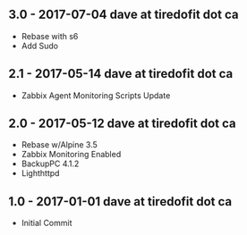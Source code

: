 ## 3.0 - 2017-07-04 dave at tiredofit dot ca

* Rebase with s6
* Add Sudo

## 2.1 - 2017-05-14 dave at tiredofit dot ca

* Zabbix Agent Monitoring Scripts Update

## 2.0 - 2017-05-12 dave at tiredofit dot ca

* Rebase w/Alpine 3.5
* Zabbix Monitoring Enabled
* BackupPC 4.1.2
* Lighthttpd

## 1.0 - 2017-01-01 dave at tiredofit dot ca

* Initial Commit
